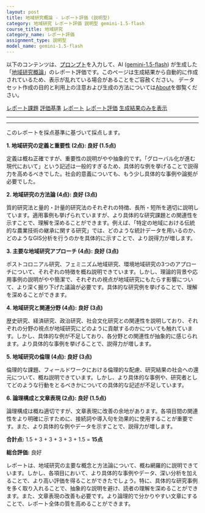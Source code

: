 ```yaml
---
layout: post
title: 地域研究概論 - レポート評価 (説明型)
category: 地域研究 レポート評価 説明型 gemini-1.5-flash
course_title: 地域研究
category_name: レポート評価
assignment_type: 説明型
model_name: gemini-1.5-flash
---
```


以下のコンテンツは、[プロンプト](http://127.0.0.1:8000/generated/地域研究/gemini-1.5-flash/prompt_レポート評価-説明型.md)を入力して、AI ([gemini-1.5-flash](contents/gemini-1.5-flash)) が生成した「[地域研究概論](/contents/地域研究/)」のレポート評価です。このページは生成結果から自動的に作成されているため、表示が乱れている場合があることをご容赦ください。
データセット作成の目的と利用上の注意および生成の方法については[About](/About)を御覧ください。

[レポート課題](../レポート課題-説明型)
[評価基準](../評価基準-説明型)
[レポート](../レポート-説明型)
[レポート評価](../レポート評価-説明型)
[生成結果のみを表示](http://127.0.0.1:8000/generated/地域研究/gemini-1.5-flash/レポート評価-説明型.md)
  

***
***
  
このレポートを採点基準に基づいて採点します。

**1. 地域研究の定義と重要性 (2点): 良好 (1.5点)**

定義は概ね正確ですが、重要性の説明がやや抽象的です。「グローバル化が進む現代において」という記述は一般的すぎるため、具体的な例を挙げることで説得力を高めるべきでした。社会的意義についても、もう少し具体的な事例や論拠が必要でした。


**2. 地域研究の方法論 (4点): 良好 (3点)**

質的研究法と量的・計量的研究法のそれぞれの特徴、長所・短所を適切に説明しています。適用事例も挙げられていますが、より具体的な研究課題との関連性を示すことで、理解を深めることができます。例えば、「特定の地域における伝統的な農業技術の継承に関する研究」では、どのような統計データを用いるのか、どのようなGIS分析を行うのかを具体的に示すことで、より説得力が増します。


**3. 主要な地域研究アプローチ (4点): 良好 (3点)**

ポストコロニアル研究、フェミニズム地域研究、環境地域研究の3つのアプローチについて、それぞれの特徴を概ね説明できています。しかし、理論的背景や応用事例の説明がやや簡潔で、それぞれの視点が地域研究にもたらす影響について、より深く掘り下げた議論が必要です。具体的な研究例を挙げることで、理解を深めることができます。


**4. 地域研究と関連分野 (4点): 良好 (3点)**

歴史研究、経済研究、政治研究、社会文化研究との関連性を説明しており、それぞれの分野の視点が地域研究にどのように貢献するのかについても触れています。しかし、具体的な例が不足しており、各分野との関連性が抽象的に感じられます。より具体的な事例を挙げることで、説得力が増します。


**5. 地域研究の倫理 (4点): 良好 (3点)**

倫理的な課題、フィールドワークにおける倫理的な配慮、研究結果の社会への還元について、概ね説明できています。しかし、より具体的な事例や、研究者としてどのような行動をとるべきかについての具体的な記述が不足しています。


**6. 論理構成と文章表現 (2点): 良好 (1.5点)**

論理構成は概ね適切ですが、文章表現に改善の余地があります。各項目間の関連性をより明確に示すために、接続詞や導入句を効果的に使用することが重要です。また、より具体的な例やデータを示すことで、説得力が増します。


**合計点:** 1.5 + 3 + 3 + 3 + 3 + 1.5 = **15点**

**総合評価:** 良好

レポートは、地域研究の主要な概念と方法論について、概ね網羅的に説明できています。しかし、各項目において、より具体的な事例やデータ、深い分析を加えることで、より高い評価を得ることができたでしょう。特に、具体的な研究事例を多く取り入れることで、抽象的な説明を避け、読者の理解を深めることができます。また、文章表現の改善も必要です。より論理的で分かりやすい文章にすることで、レポート全体の質を高めることができます。
